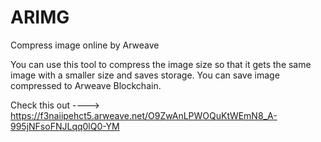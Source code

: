 # ARIMG
Compress image online by Arweave

You can use this tool to compress the image size so that it gets the same image with a smaller size and saves storage.
You can save image compressed to Arweave Blockchain.

Check this out ----> https://f3naiipehct5.arweave.net/O9ZwAnLPWOQuKtWEmN8_A-995jNFsoFNJLqq0lQ0-YM
